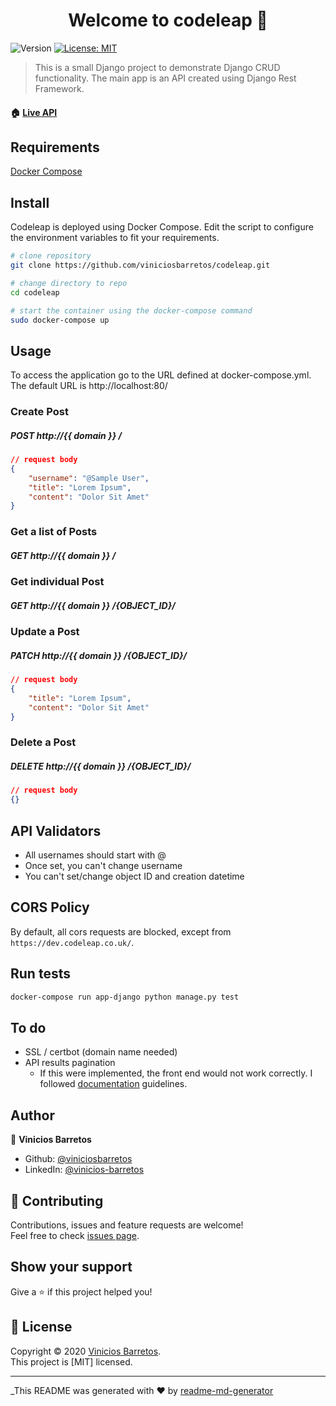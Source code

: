 <h1 align="center">Welcome to codeleap 👋</h1>
<p>
  <img alt="Version" src="https://img.shields.io/badge/version-1.0.0-blue.svg?cacheSeconds=2592000" />
  <a href="https://github.com/viniciosbarretos/codeleap/blob/master/LICENSE" target="_blank">
    <img alt="License: MIT" src="https://img.shields.io/badge/license-MIT-yellow.svg" target="_blank" />
  </a>
</p>

> This is a small Django project to demonstrate Django CRUD functionality. The main app is an API created using Django Rest Framework.

#### 🏠 [Live API](https://codeleap.mastercoder.com.br)

## Requirements

[Docker Compose](https://docs.docker.com/compose/install/)


## Install

Codeleap is deployed using Docker Compose. Edit the script to configure the environment variables to fit your requirements.

```sh
# clone repository
git clone https://github.com/viniciosbarretos/codeleap.git

# change directory to repo
cd codeleap

# start the container using the docker-compose command
sudo docker-compose up
```

## Usage

To access the application go to the URL defined at docker-compose.yml. The default URL is http://localhost:80/

### Create Post
##### POST http://{{ domain }} /
```json
// request body
{
    "username": "@Sample User",
    "title": "Lorem Ipsum",
    "content": "Dolor Sit Amet"
}
```

### Get a list of Posts
##### GET http://{{ domain }} /

### Get individual Post
##### GET http://{{ domain }} /{OBJECT_ID}/

### Update a Post
##### PATCH http://{{ domain }} /{OBJECT_ID}/
```json
// request body
{
    "title": "Lorem Ipsum",
    "content": "Dolor Sit Amet"
}
```

### Delete a Post
##### DELETE http://{{ domain }} /{OBJECT_ID}/
```json
// request body
{}
```



## API Validators

* All usernames should start with @
* Once set, you can't change username
* You can't set/change object ID and creation datetime

## CORS Policy

By default, all cors requests are blocked, except from `https://dev.codeleap.co.uk/`.


## Run tests

```sh
docker-compose run app-django python manage.py test
```

## To do
* SSL / certbot (domain name needed)
* API results pagination
    * If this were implemented, the front end would not work correctly. I followed [documentation](https://www.figma.com/file/0OQWLQmU14SF2cDhHPJ2sx/CodeLeap-Engineering-Test?node-id=0%3A1) guidelines.


## Author

👤 **Vinicios Barretos**

* Github: [@viniciosbarretos](https://github.com/viniciosbarretos)
* LinkedIn: [@vinicios-barretos](https://linkedin.com/in/vinicios-barretos)

## 🤝 Contributing

Contributions, issues and feature requests are welcome!<br />Feel free to check [issues page](https://github.com/viniciosbarretos/codeleap/issues).

## Show your support

Give a ⭐️ if this project helped you!

## 📝 License

Copyright © 2020 [Vinicios Barretos](https://github.com/viniciosbarretos).<br />
This project is [MIT] licensed.

***
_This README was generated with ❤️ by [readme-md-generator](https://github.com/kefranabg/readme-md-generator)

